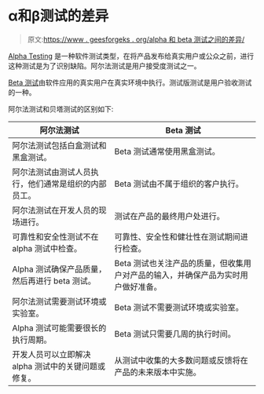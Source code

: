 # α和β测试的差异

> 原文:[https://www . geesforgeks . org/alpha 和 beta 测试之间的差异/](https://www.geeksforgeeks.org/difference-between-alpha-and-beta-testing/)

[Alpha Testing](https://www.geeksforgeeks.org/?p=294073) 是一种软件测试类型，在将产品发布给真实用户或公众之前，进行这种测试是为了识别缺陷。阿尔法测试是用户接受度测试之一。

[Beta 测试](https://www.geeksforgeeks.org/?p=294134)由软件应用的真实用户在真实环境中执行。测试版测试是用户验收测试的一种。

阿尔法测试和贝塔测试的区别如下:

<center>

| 阿尔法测试 | Beta 测试 |
| --- | --- |
| 阿尔法测试包括白盒测试和黑盒测试。 | Beta 测试通常使用黑盒测试。 |
| 阿尔法测试由测试人员执行，他们通常是组织的内部员工。 | Beta 测试由不属于组织的客户执行。 |
| 阿尔法测试在开发人员的现场进行。 | 测试在产品的最终用户处进行。 |
| 可靠性和安全性测试不在 alpha 测试中检查。 | 可靠性、安全性和健壮性在测试期间进行检查。 |
| Alpha 测试确保产品质量，然后再进行 beta 测试。 | Beta 测试也关注产品的质量，但收集用户对产品的输入，并确保产品为实时用户做好准备。 |
| 阿尔法测试需要测试环境或实验室。 | Beta 测试不需要测试环境或实验室。 |
| Alpha 测试可能需要很长的执行周期。 | Beta 测试只需要几周的执行时间。 |
| 开发人员可以立即解决 alpha 测试中的关键问题或修复。 | 从测试中收集的大多数问题或反馈将在产品的未来版本中实施。 |

</center>